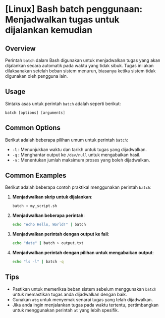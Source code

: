 # [Linux] Bash batch penggunaan: Menjadwalkan tugas untuk dijalankan kemudian

## Overview
Perintah `batch` dalam Bash digunakan untuk menjadwalkan tugas yang akan dijalankan secara automatik pada waktu yang tidak sibuk. Tugas ini akan dilaksanakan setelah beban sistem menurun, biasanya ketika sistem tidak digunakan oleh pengguna lain.

## Usage
Sintaks asas untuk perintah `batch` adalah seperti berikut:

```
batch [options] [arguments]
```

## Common Options
Berikut adalah beberapa pilihan umum untuk perintah `batch`:

- `-l` : Menunjukkan waktu dan tarikh untuk tugas yang dijadwalkan.
- `-q` : Menghantar output ke `/dev/null` untuk mengabaikan hasil.
- `-n` : Menentukan jumlah maksimum proses yang boleh dijadwalkan.

## Common Examples
Berikut adalah beberapa contoh praktikal menggunakan perintah `batch`:

1. **Menjadwalkan skrip untuk dijalankan**:
   ```bash
   batch < my_script.sh
   ```

2. **Menjadwalkan beberapa perintah**:
   ```bash
   echo "echo Hello, World!" | batch
   ```

3. **Menjadwalkan perintah dengan output ke fail**:
   ```bash
   echo "date" | batch > output.txt
   ```

4. **Menjadwalkan perintah dengan pilihan untuk mengabaikan output**:
   ```bash
   echo "ls -l" | batch -q
   ```

## Tips
- Pastikan untuk memeriksa beban sistem sebelum menggunakan `batch` untuk memastikan tugas anda dijadwalkan dengan baik.
- Gunakan `atq` untuk menyemak senarai tugas yang telah dijadwalkan.
- Jika anda ingin menjalankan tugas pada waktu tertentu, pertimbangkan untuk menggunakan perintah `at` yang lebih spesifik.